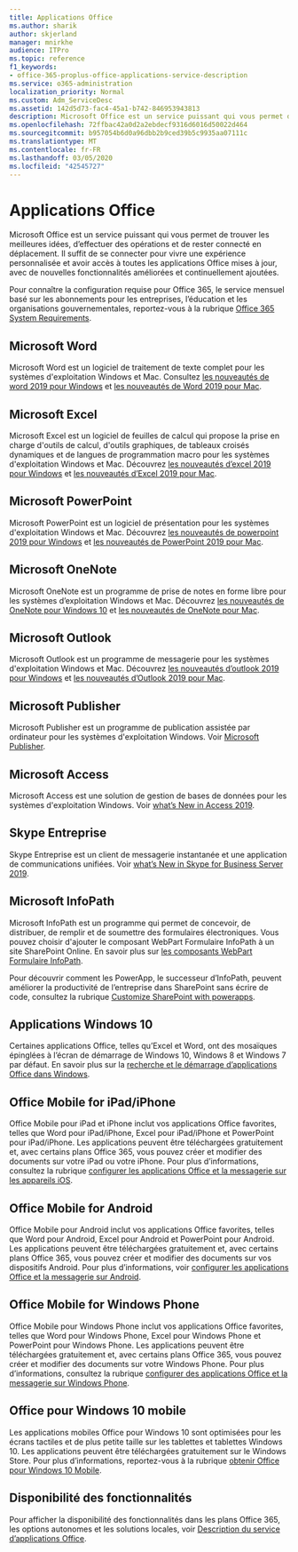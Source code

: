 ```yaml
---
title: Applications Office
ms.author: sharik
author: skjerland
manager: mnirkhe
audience: ITPro
ms.topic: reference
f1_keywords:
- office-365-proplus-office-applications-service-description
ms.service: o365-administration
localization_priority: Normal
ms.custom: Adm_ServiceDesc
ms.assetid: 142d5d73-fac4-45a1-b742-846953943813
description: Microsoft Office est un service puissant qui vous permet de trouver les meilleures idées, d’effectuer des opérations et de rester connecté en déplacement. Il suffit de se connecter pour vivre une expérience personnalisée et avoir accès à toutes les applications Office mises à jour, avec de nouvelles fonctionnalités améliorées et continuellement ajoutées.
ms.openlocfilehash: 72ffbac42a0d2a2ebdecf9316d6016d50022d464
ms.sourcegitcommit: b957054b6d0a96dbb2b9ced39b5c9935aa07111c
ms.translationtype: MT
ms.contentlocale: fr-FR
ms.lasthandoff: 03/05/2020
ms.locfileid: "42545727"
---
```

# <a name="office-applications"></a>Applications Office

Microsoft Office est un service puissant qui vous permet de trouver les meilleures idées, d’effectuer des opérations et de rester connecté en déplacement. Il suffit de se connecter pour vivre une expérience personnalisée et avoir accès à toutes les applications Office mises à jour, avec de nouvelles fonctionnalités améliorées et continuellement ajoutées.
  
Pour connaître la configuration requise pour Office 365, le service mensuel basé sur les abonnements pour les entreprises, l’éducation et les organisations gouvernementales, reportez-vous à la rubrique [Office 365 System Requirements](https://products.office.com/office-system-requirements/#Office365forBEG).
  
## <a name="microsoft-word"></a>Microsoft Word

Microsoft Word est un logiciel de traitement de texte complet pour les systèmes d'exploitation Windows et Mac. Consultez [les nouveautés de word 2019 pour Windows](https://support.office.com/article/what-s-new-in-word-2019-for-windows-d3d31e5e-2bb8-4433-80bb-08279beef4b3) et [les nouveautés de Word 2019 pour Mac](https://support.office.com/article/what-s-new-in-word-2019-for-mac-247e0cd4-a758-4b42-a157-42eb8853aef5).
  
## <a name="microsoft-excel"></a>Microsoft Excel

Microsoft Excel est un logiciel de feuilles de calcul qui propose la prise en charge d'outils de calcul, d'outils graphiques, de tableaux croisés dynamiques et de langues de programmation macro pour les systèmes d'exploitation Windows et Mac. Découvrez [les nouveautés d’excel 2019 pour Windows](https://support.office.com/article/what-s-new-in-excel-2019-for-windows-5a201203-1155-4055-82a5-82bf0994631f) et [les nouveautés d’Excel 2019 pour Mac](https://support.office.com/article/what-s-new-in-excel-2019-for-mac-5ce129d3-9e5c-417f-9545-fb6f7b72674d).
  
## <a name="microsoft-powerpoint"></a>Microsoft PowerPoint

Microsoft PowerPoint est un logiciel de présentation pour les systèmes d'exploitation Windows et Mac. Découvrez [les nouveautés de powerpoint 2019 pour Windows](https://support.office.com/article/what-s-new-in-powerpoint-2019-for-windows-8355a56a-f643-42d2-8454-784fa9b3d109) et [les nouveautés de PowerPoint 2019 pour Mac](https://support.office.com/article/what-s-new-in-powerpoint-2019-for-mac-5038ba79-48c5-40f0-adff-11489e5d6fed).
  
## <a name="microsoft-onenote"></a>Microsoft OneNote

Microsoft OneNote est un programme de prise de notes en forme libre pour les systèmes d’exploitation Windows et Mac. Découvrez [les nouveautés de OneNote pour Windows 10](https://support.office.com/article/what-s-new-in-onenote-for-windows-10-1477d5de-f4fd-4943-b18a-ff17091161ea) et [les nouveautés de OneNote pour Mac](https://support.office.com/article/see-what-s-new-in-onenote-for-mac-c82d3f15-252f-452a-89ba-e09fbe418829).
  
## <a name="microsoft-outlook"></a>Microsoft Outlook

Microsoft Outlook est un programme de messagerie pour les systèmes d'exploitation Windows et Mac. Découvrez [les nouveautés d’outlook 2019 pour Windows](https://support.office.com/article/what-s-new-in-outlook-2019-for-windows-0c64df36-0908-4ff6-a7fc-573a62800525) et [les nouveautés d’Outlook 2019 pour Mac](https://support.office.com/article/what-s-new-in-outlook-2019-for-mac-05736033-f99e-4cb2-88aa-01e979b0736b).
  
## <a name="microsoft-publisher"></a>Microsoft Publisher

Microsoft Publisher est un programme de publication assistée par ordinateur pour les systèmes d'exploitation Windows. Voir [Microsoft Publisher](https://products.office.com/publisher).
  
## <a name="microsoft-access"></a>Microsoft Access

Microsoft Access est une solution de gestion de bases de données pour les systèmes d'exploitation Windows. Voir [what’s New in Access 2019](https://support.office.com/article/what-s-new-in-access-2019-f52c5317-3494-4105-9c56-5a2abb8e0f87).
  
## <a name="skype-for-business"></a>Skype Entreprise

Skype Entreprise est un client de messagerie instantanée et une application de communications unifiées. Voir [what’s New in Skype for Business Server 2019](https://docs.microsoft.com/skypeforbusiness/whats-new).
  
## <a name="microsoft-infopath"></a>Microsoft InfoPath

Microsoft InfoPath est un programme qui permet de concevoir, de distribuer, de remplir et de soumettre des formulaires électroniques. Vous pouvez choisir d'ajouter le composant WebPart Formulaire InfoPath à un site SharePoint Online. En savoir plus sur [les composants WebPart Formulaire InfoPath](https://go.microsoft.com/fwlink/p/?LinkId=271687).

Pour découvrir comment les PowerApp, le successeur d’InfoPath, peuvent améliorer la productivité de l’entreprise dans SharePoint sans écrire de code, consultez la rubrique [Customize SharePoint with powerapps](https://powerapps.microsoft.com/infopath/).
  
## <a name="windows-10-apps"></a>Applications Windows 10

Certaines applications Office, telles qu’Excel et Word, ont des mosaïques épinglées à l’écran de démarrage de Windows 10, Windows 8 et Windows 7 par défaut. En savoir plus sur la [recherche et le démarrage d’applications Office dans Windows](https://support.office.com/article/can-t-find-office-applications-in-windows-10-windows-8-or-windows-7-907ce545-6ae8-459b-8d9d-de6764a635d6?ocmsassetID=HA103581103&CTT=1&CorrelationId=03707eae-b946-462a-b3c6-f0fc04f55611&ui=en-US&rs=en-US&ad=US#ID0EAABAAA=Windows_8.1_or_Windows_8).
  
## <a name="office-mobile-for-ipadiphone"></a>Office Mobile for iPad/iPhone

Office Mobile pour iPad et iPhone inclut vos applications Office favorites, telles que Word pour iPad/iPhone, Excel pour iPad/iPhone et PowerPoint pour iPad/iPhone. Les applications peuvent être téléchargées gratuitement et, avec certains plans Office 365, vous pouvez créer et modifier des documents sur votre iPad ou votre iPhone. Pour plus d’informations, consultez la rubrique [configurer les applications Office et la messagerie sur les appareils iOS](https://support.office.com/article/set-up-office-apps-and-email-on-ios-devices-0402b37e-49c4-4419-a030-f34c2013041f?ui=en-US&rs=en-US&ad=US).

## <a name="office-mobile-for-android"></a>Office Mobile for Android

Office Mobile pour Android inclut vos applications Office favorites, telles que Word pour Android, Excel pour Android et PowerPoint pour Android. Les applications peuvent être téléchargées gratuitement et, avec certains plans Office 365, vous pouvez créer et modifier des documents sur vos dispositifs Android. Pour plus d’informations, voir [configurer les applications Office et la messagerie sur Android](https://support.office.com/article/set-up-office-apps-and-email-on-android-6ef2ebf2-fc2d-474a-be4a-5a801365c87f?ui=en-US&rs=en-US&ad=US).

## <a name="office-mobile-for-windows-phone"></a>Office Mobile for Windows Phone

Office Mobile pour Windows Phone inclut vos applications Office favorites, telles que Word pour Windows Phone, Excel pour Windows Phone et PowerPoint pour Windows Phone. Les applications peuvent être téléchargées gratuitement et, avec certains plans Office 365, vous pouvez créer et modifier des documents sur votre Windows Phone. Pour plus d’informations, consultez la rubrique [configurer des applications Office et la messagerie sur Windows Phone](https://support.office.com/article/set-up-office-apps-and-email-on-windows-phone-9bccc8b8-a321-4d0d-a45e-6e06a3438e43?ui=en-US&rs=en-US&ad=US).

## <a name="office-for-windows-10-mobile"></a>Office pour Windows 10 mobile

Les applications mobiles Office pour Windows 10 sont optimisées pour les écrans tactiles et de plus petite taille sur les tablettes et tablettes Windows 10. Les applications peuvent être téléchargées gratuitement sur le Windows Store. Pour plus d’informations, reportez-vous à la rubrique [obtenir Office pour Windows 10 Mobile](https://products.office.com/mobile/office-mobile-apps-for-windows).
  
## <a name="feature-availability"></a>Disponibilité des fonctionnalités

Pour afficher la disponibilité des fonctionnalités dans les plans Office 365, les options autonomes et les solutions locales, voir [Description du service d’applications Office](office-applications-service-description.md).
  
